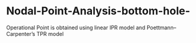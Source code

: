 # Nodal-Point-Analysis-bottom-hole-
Operational Point is obtained using linear IPR model and Poettmann–Carpenter’s TPR model
